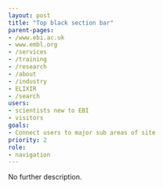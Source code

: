 ```yaml
---
layout: post
title: "Top black section bar"
parent-pages:
- /www.ebi.ac.uk
- www.embl.org
- /services
- /training
- /research
- /about
- /industry
- ELIXIR
- /search
users:
- scientists new to EBI
- visitors
goals:
- Connect users to major sub areas of site
priority: 2
role:
- navigation
---
```


No further description.

